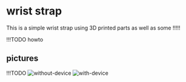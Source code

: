# wrist strap

This is a simple wrist strap using 3D printed parts as well as some !!!!!

!!!TODO howto

## pictures
!!!TODO
![without-device](without-device.jpg)
![with-device](with-device.jpg)
